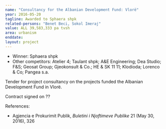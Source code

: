 ```yaml
---
name: "Consultancy for the Albanian Development Fund: Vlorë"
year: 2016-05-20
tagline: Awarded to Sphaera shpk
related-persons: "Benet Beci, Sokol Imeraj"
value: ALL 39,583,333 pa tvsh
area: urbanism
enddate:
layout: project
---
```

* Winner: Sphaera shpk
* Other competitors: Atelier 4; Taulant shpk; A&E Engineering; Dea Studio; F&S; Geosat Group; Gjeokonsult & Co.; HE & SK 11 11; Klodioda; Lorenco & Co; Pangea s.a.

Tender for project consultancy on the projects funded the Albanian Development Fund in Vlorë.

Contract signed on ??

References:

* Agjencia e Prokurimit Publik, *Buletini i Njoftimeve Publike* 21 (May 30, 2016), 326
